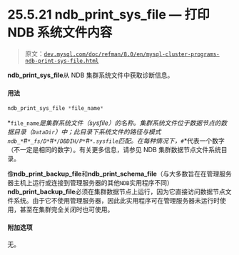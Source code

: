 # 25.5.21 ndb_print_sys_file — 打印 NDB 系统文件内容

> 原文：[`dev.mysql.com/doc/refman/8.0/en/mysql-cluster-programs-ndb-print-sys-file.html`](https://dev.mysql.com/doc/refman/8.0/en/mysql-cluster-programs-ndb-print-sys-file.html)

**ndb_print_sys_file**从 NDB 集群系统文件中获取诊断信息。

#### 用法

```sql
ndb_print_sys_file *file_name*
```

*`file_name`*是集群系统文件（sysfile）的名称。集群系统文件位于数据节点的数据目录（`DataDir`）中；此目录下系统文件的路径与模式`ndb_*`#`*_fs/D*`#`*/DBDIH/P*`#`*.sysfile`匹配。在每种情况下，*`#`*代表一个数字（不一定是相同的数字）。有关更多信息，请参见 NDB 集群数据节点文件系统目录。

像**ndb_print_backup_file**和**ndb_print_schema_file**（与大多数旨在在管理服务器主机上运行或连接到管理服务器的其他`NDB`实用程序不同）**ndb_print_backup_file**必须在集群数据节点上运行，因为它直接访问数据节点文件系统。由于它不使用管理服务器，因此此实用程序可在管理服务器未运行时使用，甚至在集群完全关闭时也可使用。

#### 附加选项

无。
